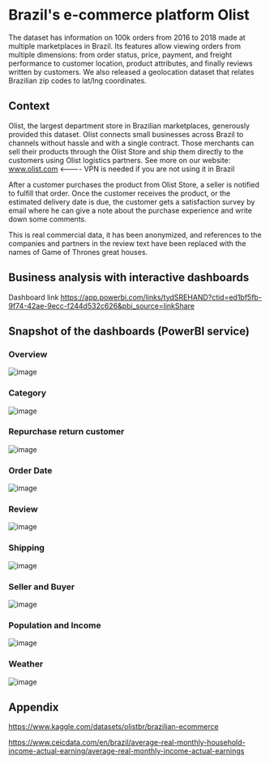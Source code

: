 # Brazil's e-commerce platform Olist
The dataset has information on 100k orders from 2016 to 2018 made at multiple marketplaces in Brazil. Its features allow viewing orders from multiple dimensions: from order status, price, payment, and freight performance to customer location, product attributes, and finally reviews written by customers. We also released a geolocation dataset that relates Brazilian zip codes to lat/lng coordinates.

## Context
Olist, the largest department store in Brazilian marketplaces, generously provided this dataset. Olist connects small businesses across Brazil to channels without hassle and with a single contract. Those merchants can sell their products through the Olist Store and ship them directly to the customers using Olist logistics partners. See more on our website: www.olist.com <---- VPN is needed if you are not using it in Brazil

After a customer purchases the product from Olist Store, a seller is notified to fulfill that order. Once the customer receives the product, or the estimated delivery date is due, the customer gets a satisfaction survey by email where he can give a note about the purchase experience and write down some comments.

This is real commercial data, it has been anonymized, and references to the companies and partners in the review text have been replaced with the names of Game of Thrones great houses.
## Business analysis with interactive dashboards
Dashboard link https://app.powerbi.com/links/tydSREHAND?ctid=ed1bf5fb-9f74-42ae-9ecc-f244d532c626&pbi_source=linkShare

## Snapshot of the dashboards (PowerBI service)

### Overview
![image](https://github.com/StevenLuk18/fin_project/assets/158287260/675c866d-796f-4fc8-8628-faf77c5c4440)

### Category
![image](https://github.com/StevenLuk18/fin_project/assets/158287260/8a269851-ce6e-42db-9347-5bc15eef1b47)

### Repurchase return customer
![image](https://github.com/StevenLuk18/fin_project/assets/158287260/04dc1891-58d2-4a68-9784-e230e6102313)

### Order Date
![image](https://github.com/StevenLuk18/fin_project/assets/158287260/3c17ef17-83e0-467b-91af-8a76e39996b8)

### Review
![image](https://github.com/StevenLuk18/fin_project/assets/158287260/b4432a69-9921-4b59-859c-be1f1d0b5cf0)

### Shipping
![image](https://github.com/StevenLuk18/fin_project/assets/158287260/3893c7e7-ad7f-44c0-b70e-805c95e26192)

### Seller and Buyer
![image](https://github.com/StevenLuk18/fin_project/assets/158287260/10ae3f1e-005f-4861-88af-7864c4e3de28)

### Population and Income
![image](https://github.com/StevenLuk18/fin_project/assets/158287260/41d91d0f-6d0e-44dd-9fa8-dafe1b6bdf4e)

### Weather
![image](https://github.com/StevenLuk18/fin_project/assets/158287260/6a89ca02-525b-47d7-8e6e-5ca2695a093f)

## Appendix
https://www.kaggle.com/datasets/olistbr/brazilian-ecommerce

https://www.ceicdata.com/en/brazil/average-real-monthly-household-income-actual-earning/average-real-monthly-income-actual-earnings


